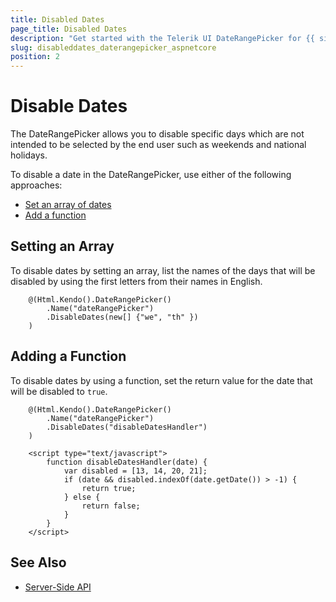 ```yaml
---
title: Disabled Dates
page_title: Disabled Dates
description: "Get started with the Telerik UI DateRangePicker for {{ site.framework }} and learn how to disable specific dates in the HTML Helper."
slug: disableddates_daterangepicker_aspnetcore
position: 2
---
```


# Disable Dates

The DateRangePicker allows you to disable specific days which are not intended to be selected by the end user such as weekends and national holidays.

To disable a date in the DateRangePicker, use either of the following approaches:

* [Set an array of dates](#setting-an-array)
* [Add a function](#adding-a-function)

## Setting an Array

To disable dates by setting an array, list the names of the days that will be disabled by using the first letters from their names in English.

```
    @(Html.Kendo().DateRangePicker()
        .Name("dateRangePicker")
        .DisableDates(new[] {"we", "th" })
    )
```

## Adding a Function

To disable dates by using a function, set the return value for the date that will be disabled to `true`.

```
    @(Html.Kendo().DateRangePicker()
        .Name("dateRangePicker")
        .DisableDates("disableDatesHandler")
    )

    <script type="text/javascript">
        function disableDatesHandler(date) {
            var disabled = [13, 14, 20, 21];
            if (date && disabled.indexOf(date.getDate()) > -1) {
                return true;
            } else {
                return false;
            }
        }
    </script>
```

## See Also

* [Server-Side API](/api/daterangepicker)
